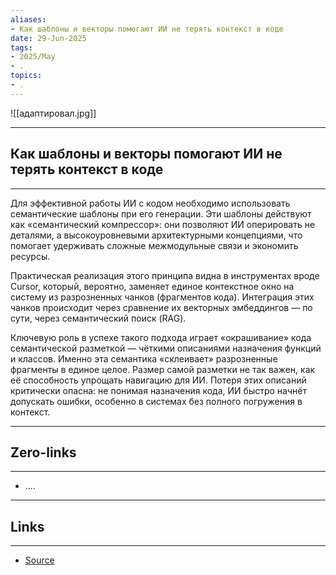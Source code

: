 ```yaml
---
aliases: 
- Как шаблоны и векторы помогают ИИ не терять контекст в коде 
date: 29-Jun-2025
tags:
- 2025/May
- .
topics:
- .
---
```

![[адаптировал.jpg]]

-----
##  Как шаблоны и векторы помогают ИИ не терять контекст в коде 
-----
Для эффективной работы ИИ с кодом необходимо использовать семантические шаблоны при его генерации. Эти шаблоны действуют как «семантический компрессор»: они позволяют ИИ оперировать не деталями, а высокоуровневыми архитектурными концепциями, что помогает удерживать сложные межмодульные связи и экономить ресурсы.

Практическая реализация этого принципа видна в инструментах вроде Cursor, который, вероятно, заменяет единое контекстное окно на систему из разрозненных чанков (фрагментов кода). Интеграция этих чанков происходит через сравнение их векторных эмбеддингов — по сути, через семантический поиск (RAG).

Ключевую роль в успехе такого подхода играет «окрашивание» кода семантической разметкой — чёткими описаниями назначения функций и классов. Именно эта семантика «склеивает» разрозненные фрагменты в единое целое. Размер самой разметки не так важен, как её способность упрощать навигацию для ИИ. Потеря этих описаний критически опасна: не понимая назначения кода, ИИ быстро начнёт допускать ошибки, особенно в системах без полного погружения в контекст.

---
## Zero-links
---
- ....

---
## Links
---
- [Source](https://t.me/turboproject/1677)